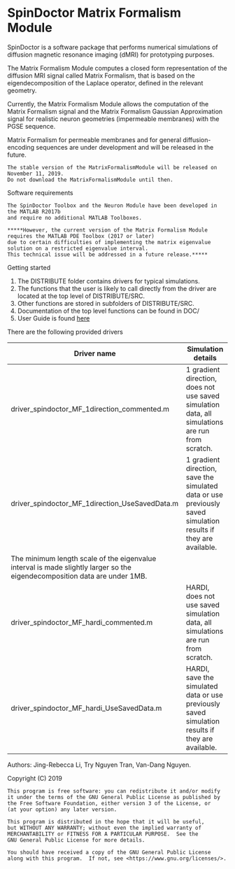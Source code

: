 # SpinDoctor Matrix Formalism Module

SpinDoctor is a software package that performs numerical simulations of diffusion magnetic resonance imaging (dMRI) for prototyping purposes.  

The Matrix Formalism Module computes a closed form representation of the diffusion MRI signal called Matrix Formalism, that is based on the eigendecomposition of the Laplace operator, defined in the relevant geometry.  

Currently, the Matrix Formalism Module allows the computation of the Matrix Formalism signal and the 
Matrix Formalism Gaussian Approximation signal for realistic neuron geometries (impermeable membranes) with the PGSE sequence.

Matrix Formalism for permeable membranes and for general diffusion-encoding sequences are under development 
and will be released in the future.  

	The stable version of the MatrixFormalismModule will be released on November 11, 2019. 
	Do not download the MatrixFormalismModule until then.

Software requirements
 
	The SpinDoctor Toolbox and the Neuron Module have been developed in the MATLAB R2017b 
	and require no additional MATLAB Toolboxes.  
	
	*****However, the current version of the Matrix Formalism Module requires the MATLAB PDE Toolbox (2017 or later) 
	due to certain difficulties of implementing the matrix eigenvalue solution on a restricted eigenvalue interval.  
	This technical issue will be addressed in a future release.*****      

Getting started
		
1. The DISTRIBUTE folder contains drivers for typical simulations.
2. The functions that the user is likely to call directly from the driver are located at the top level of DISTRIBUTE/SRC.
3. Other functions are stored in subfolders of DISTRIBUTE/SRC.
4. Documentation of the top level functions can be found in DOC/
5. User Guide is found [here](https://github.com/jingrebeccali/SpinDoctor/blob/MatrixFormalismModule/User%20Guide.pdf)

There are the following provided drivers

 Driver name                         	| Simulation details                                                                       	|
|-------------------------------------	|------------------------------------------------------------------------------------------	|
| driver_spindoctor_MF_1direction_commented.m   |   1 gradient direction, does not use saved simulation data, all simulations are run from scratch. |
| driver_spindoctor_MF_1direction_UseSavedData.m |  1 gradient direction, save the simulated data or use previously saved simulation results if they are available. 
The minimum length scale of the eigenvalue interval is made slightly larger so the eigendecomposition data are under 1MB. |
| driver_spindoctor_MF_hardi_commented.m   |	HARDI, does not use saved simulation data, all simulations are run from scratch.|
| driver_spindoctor_MF_hardi_UseSavedData.m | HARDI, save the simulated data or use previously saved simulation results if they are available. |

Authors: Jing-Rebecca Li, Try Nguyen Tran, Van-Dang Nguyen. 

Copyright (C) 2019

	This program is free software: you can redistribute it and/or modify
	it under the terms of the GNU General Public License as published by
	the Free Software Foundation, either version 3 of the License, or
	(at your option) any later version.

	This program is distributed in the hope that it will be useful,
	but WITHOUT ANY WARRANTY; without even the implied warranty of
	MERCHANTABILITY or FITNESS FOR A PARTICULAR PURPOSE.  See the
	GNU General Public License for more details.

	You should have received a copy of the GNU General Public License
	along with this program.  If not, see <https://www.gnu.org/licenses/>.

